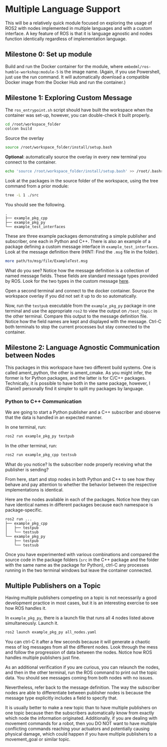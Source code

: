 # Multiple Language Support

This will be a relatively quick module focused on exploring the usage of ROS2 with nodes implemented in multiple languages and with a custom interface. A key feature of ROS is that it is language agnostic and nodes function identically regardless of implementation language.

## Milestone 0: Set up module

Build and run the Docker container for the module, where `embedml/ros-humble-workshop:module-5` is the image name. (Again, if you use Powershell, just use the run command. It will automatically download a compatible Docker image from the Docker Hub and run the container.)

## Milestone 1: Exploring Custom Message

The `ros_entrypoint.sh` script should have built the workspace when the container was set-up, however, you can double-check it built properly.

```bash
cd /root/workspace_folder
colcon build
```

Source the overlay

```bash
source /root/workspace_folder/install/setup.bash
```

__Optional__: automatically source the overlay in every new terminal you connect to the container.

```bash
echo 'source /root/workspace_folder/install/setup.bash' >> /root/.bashrc
```

Look at the packages in the source folder of the workspace, using the tree command from a prior module:

```bash
tree -L 1 ./src
```

You should see the following.

```
.
├── example_pkg_cpp
├── example_pkg_py
└── example_test_interfaces
```

These are three example packages demonstrating a simple publisher and subscriber, one each in Python and C++. There is also an example of a package defining a custom message interface in `example_test_interfaces`. Look at the message definition there (HINT: Find the `.msg` file in the folder).

```bash
more path/to/msg/file/ExampleTest.msg
```

What do you see? Notice how the message definition is a collection of named message fields. These fields are standard message types provided by ROS. Look for the two types in the custom message [here](https://github.com/ros2/common_interfaces/tree/rolling/std_msgs/msg).

Open a second terminal and connect to the docker container. Source the workspace overlay if you did not set it up to do so automatically.

Now, run the `testpub` executable from the `example_pkg_py` package in one terminal and use the appropriate `ros2` to view the output on `/test_topic` in the other terminal. Compare this output to the message definition file. Notice how the field names are kept and displayed with the message. Ctrl-C both terminals to stop the current processes but stay connected to the container.

## Milestone 2: Language Agnostic Communication between Nodes

This packages in this workspace have two different build systems. One is called ament_python, the other is ament_cmake. As you might infer, the former is for Python packages, and the latter is for C/C++ packages. Technically, it is possible to have both in the same package, however, I (Daniel) personally find it simpler to split my packages by language.

### Python to C++ Communication

We are going to start a Python publisher and a C++ subscriber and observe that the data is handled in an expected manner.

In one terminal, run:

```bash
ros2 run example_pkg_py testpub
```

In the other terminal, run:

```bash
ros2 run example_pkg_cpp testsub
```

What do you notice? Is the subscriber node properly receiving what the publisher is sending?

From here, start and stop nodes in both Python and C++ to see how they behave and pay attention to whether the behavior between the respective implementations is identical.

Here are the nodes available in each of the packages. Notice how they can have identical names in different packages because each namespace is package-specific.

```
ros2 run ...
├── example_pkg_cpp
│   ├── testpub
│   └── testsub
└── example_pkg_py 
    ├── testpub
    └── testsub
```

Once you have experimented with various combinations and compared the source code in the package folders (`src` in the C++ package and the folder with the same name as the package for Python), ctrl-C any processes running in the two terminal windows but leave the container connected.

## Multiple Publishers on a Topic

Having multiple publishers competing on a topic is not necessarily a good development practice in most cases, but it is an interesting exercise to see how ROS handles it.

In `example_pkg_py`, there is a launch file that runs all 4 nodes listed above simultaneously. Launch it.

```bash
ros2 launch example_pkg_py all_nodes.yaml
```

You can ctrl-C it after a few seconds because it will generate a chaotic mess of log messages from all the different nodes. Look through the mess and follow the progression of data between the nodes. Notice how ROS handles multiple publishers just fine.

As an additional verification if you are curious, you can relaunch the nodes, and then in the other terminal, run the ROS command to print out the topic data. You should see messages coming from both nodes with no issues.

Nevertheless, refer back to the message definition. The way the subscriber nodes are able to differentiate between publisher nodes is because the message type explicitly includes a field to specify that.

It is usually better to make a new topic than to have multiple publishers on one topic because then the subscribers automatically know from exactly which node the information originated. Additionally, if you are dealing with movement commands for a robot, then you DO NOT want to have multiple conflicting commands reaching your actuators and potentially causing physical damage, which could happen if you have multiple publishers to a movement_goal or similar topic.
